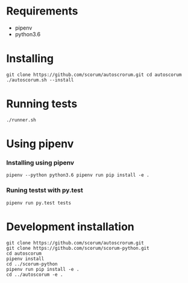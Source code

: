 # Requirements
* pipenv
* python3.6

# Installing
``
git clone https://github.com/scorum/autoscrorum.git
cd autoscorum
./autoscorum.sh --install
``

# Running tests
``
./runner.sh
``

# Using pipenv

### Installing using pipenv
``
pipenv --python python3.6
pipenv run pip install -e .
``

### Runing testst with py.test
``
pipenv run py.test tests
``

# Development installation
```
git clone https://github.com/scorum/autoscrorum.git
git clone https://github.com/scorum/scorum-python.git
cd autoscorum
pipenv install
cd ../scorum-python
pipenv run pip install -e .
cd ../autoscorum -e .
```
